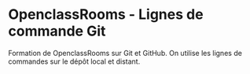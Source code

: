 # OpenclassRooms - Lignes de commande Git
Formation de OpenclassRooms sur Git et GitHub. On utilise les lignes de commandes sur le dépôt local et distant.
